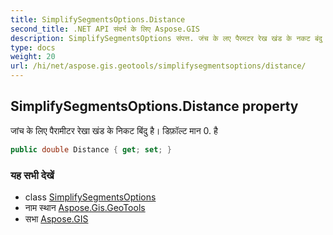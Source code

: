 ```yaml
---
title: SimplifySegmentsOptions.Distance
second_title: .NET API संदर्भ के लिए Aspose.GIS
description: SimplifySegmentsOptions संपत्त. जंच के लए पैरमटर रेख खंड के नकट बंदु है डफ़ल्ट मन 0. है
type: docs
weight: 20
url: /hi/net/aspose.gis.geotools/simplifysegmentsoptions/distance/
---
```

## SimplifySegmentsOptions.Distance property

जांच के लिए पैरामीटर रेखा खंड के निकट बिंदु है। डिफ़ॉल्ट मान 0. है

```csharp
public double Distance { get; set; }
```

### यह सभी देखें

* class [SimplifySegmentsOptions](../)
* नाम स्थान [Aspose.Gis.GeoTools](../../simplifysegmentsoptions/)
* सभा [Aspose.GIS](../../../)


